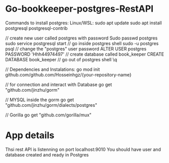 # Go-bookkeeper-postgres-RestAPI
Commands to install postgres:
Linux/WSL:
sudo apt update
sudo apt install postgresql postgresql-contrib

// create new user called postgres with password
Sudo passwd postgres
sudo service postgresql start
// go inside postgres shell
sudo -u postgres psql
// change the "postgres" user password
ALTER USER postgres PASSWORD 'Hhh44974497'
// create database called book_keeper
CREATE DATABASE book_keeper
// go out of postgres shell
\q

// Dependencies and Instalations:
go mod init github.com/github.com/Hosseinhgz/{your-repository-name}

// for connection and interact with Database
go get "github.com/jinzhu/gorm"

// MYSQL inside the gorm
go get "github.com/jinzhu/gorm/dialects/postgres"

// Gorilla
go get "github.com/gorilla/mux"

# App details
Thsi rest API is listenning on port localhost:9010
You should have user and database created and ready in Postgres
